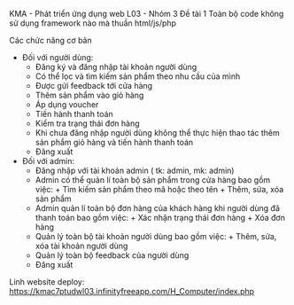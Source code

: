 KMA - Phát triển ứng dụng web L03 - Nhóm 3
Đề tài 1
Toàn bộ code không sử dụng framework nào mà thuần html/js/php

Các chức năng cơ bản
* Đối với người dùng:
    - Đăng ký và đăng nhập tài khoản người dùng
    - Có thể lọc và tìm kiếm sản phẩm theo nhu cầu của mình
    - Được gửi feedback tới cửa hàng
    - Thêm sản phẩm vào giỏ hàng
    - Áp dụng voucher
    - Tiến hành thanh toán
    - Kiểm tra trạng thái đơn hàng
    - Khi chưa đăng nhập người dùng không thể thực hiện thao tác thêm sản phẩm giỏ hàng và tiến hành thanh toán
    - Đăng xuất
* Đối với admin:
    - Đăng nhập với tài khoản admin ( tk: admin, mk: admin)
    - Admin có thể quản lí toàn bộ sản phẩm trong cửa hàng bao gồm việc:
          + Tìm kiếm sản phẩm theo mã hoặc theo tên
          + Thêm, sửa, xóa sản phẩm
    - Admin quản lí toàn bộ đơn hàng của khách hàng khi người dùng đã thanh toán bao gồm việc:
          + Xác nhận trạng thái đơn hàng
          + Xóa đơn hàng
    - Quản lý toàn bộ tài khoản người dùng bao gồm việc:
          + Thêm, sửa, xóa tài khoản người dùng
    - Quản lý toàn bộ feedback của người dùng
    - Đăng xuất

Linh website deploy: https://kmac7ptudwl03.infinityfreeapp.com/H_Computer/index.php
      
